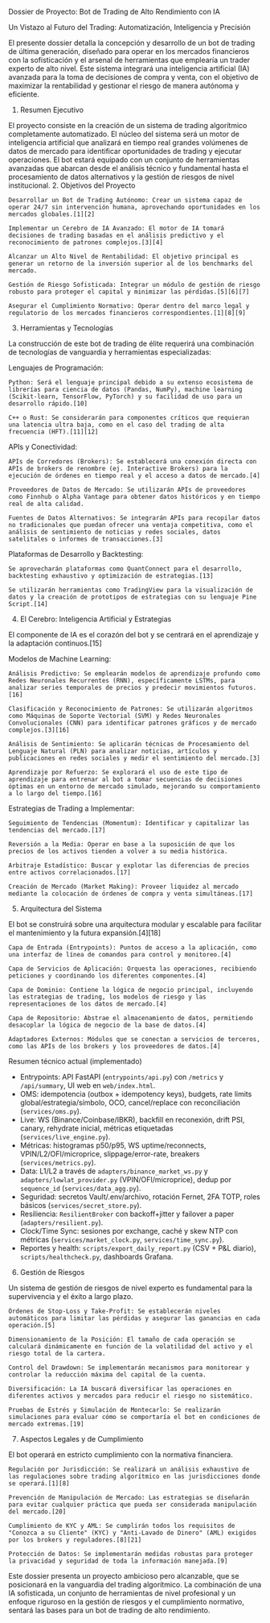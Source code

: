 Dossier de Proyecto: Bot de Trading de Alto Rendimiento con IA

Un Vistazo al Futuro del Trading: Automatización, Inteligencia y Precisión

El presente dossier detalla la concepción y desarrollo de un bot de trading de última generación, diseñado para operar en los mercados financieros con la sofisticación y el arsenal de herramientas que emplearía un trader experto de alto nivel. Este sistema integrará una inteligencia artificial (IA) avanzada para la toma de decisiones de compra y venta, con el objetivo de maximizar la rentabilidad y gestionar el riesgo de manera autónoma y eficiente.
1. Resumen Ejecutivo

El proyecto consiste en la creación de un sistema de trading algorítmico completamente automatizado. El núcleo del sistema será un motor de inteligencia artificial que analizará en tiempo real grandes volúmenes de datos de mercado para identificar oportunidades de trading y ejecutar operaciones. El bot estará equipado con un conjunto de herramientas avanzadas que abarcan desde el análisis técnico y fundamental hasta el procesamiento de datos alternativos y la gestión de riesgos de nivel institucional.
2. Objetivos del Proyecto

    Desarrollar un Bot de Trading Autónomo: Crear un sistema capaz de operar 24/7 sin intervención humana, aprovechando oportunidades en los mercados globales.[1][2]

    Implementar un Cerebro de IA Avanzado: El motor de IA tomará decisiones de trading basadas en el análisis predictivo y el reconocimiento de patrones complejos.[3][4]

    Alcanzar un Alto Nivel de Rentabilidad: El objetivo principal es generar un retorno de la inversión superior al de los benchmarks del mercado.

    Gestión de Riesgo Sofisticada: Integrar un módulo de gestión de riesgo robusto para proteger el capital y minimizar las pérdidas.[5][6][7]

    Asegurar el Cumplimiento Normativo: Operar dentro del marco legal y regulatorio de los mercados financieros correspondientes.[1][8][9]

3. Herramientas y Tecnologías

La construcción de este bot de trading de élite requerirá una combinación de tecnologías de vanguardia y herramientas especializadas:

Lenguajes de Programación:

    Python: Será el lenguaje principal debido a su extenso ecosistema de librerías para ciencia de datos (Pandas, NumPy), machine learning (Scikit-learn, TensorFlow, PyTorch) y su facilidad de uso para un desarrollo rápido.[10]

    C++ o Rust: Se considerarán para componentes críticos que requieran una latencia ultra baja, como en el caso del trading de alta frecuencia (HFT).[11][12]

APIs y Conectividad:

    APIs de Corredores (Brokers): Se establecerá una conexión directa con APIs de brokers de renombre (ej. Interactive Brokers) para la ejecución de órdenes en tiempo real y el acceso a datos de mercado.[4]

    Proveedores de Datos de Mercado: Se utilizarán APIs de proveedores como Finnhub o Alpha Vantage para obtener datos históricos y en tiempo real de alta calidad.

    Fuentes de Datos Alternativos: Se integrarán APIs para recopilar datos no tradicionales que puedan ofrecer una ventaja competitiva, como el análisis de sentimiento de noticias y redes sociales, datos satelitales o informes de transacciones.[3]

Plataformas de Desarrollo y Backtesting:

    Se aprovecharán plataformas como QuantConnect para el desarrollo, backtesting exhaustivo y optimización de estrategias.[13]

    Se utilizarán herramientas como TradingView para la visualización de datos y la creación de prototipos de estrategias con su lenguaje Pine Script.[14]

4. El Cerebro: Inteligencia Artificial y Estrategias

El componente de IA es el corazón del bot y se centrará en el aprendizaje y la adaptación continuos.[15]

Modelos de Machine Learning:

    Análisis Predictivo: Se emplearán modelos de aprendizaje profundo como Redes Neuronales Recurrentes (RNN), específicamente LSTMs, para analizar series temporales de precios y predecir movimientos futuros.[16]

    Clasificación y Reconocimiento de Patrones: Se utilizarán algoritmos como Máquinas de Soporte Vectorial (SVM) y Redes Neuronales Convolucionales (CNN) para identificar patrones gráficos y de mercado complejos.[3][16]

    Análisis de Sentimiento: Se aplicarán técnicas de Procesamiento del Lenguaje Natural (PLN) para analizar noticias, artículos y publicaciones en redes sociales y medir el sentimiento del mercado.[3]

    Aprendizaje por Refuerzo: Se explorará el uso de este tipo de aprendizaje para entrenar al bot a tomar secuencias de decisiones óptimas en un entorno de mercado simulado, mejorando su comportamiento a lo largo del tiempo.[16]

Estrategias de Trading a Implementar:

    Seguimiento de Tendencias (Momentum): Identificar y capitalizar las tendencias del mercado.[17]

    Reversión a la Media: Operar en base a la suposición de que los precios de los activos tienden a volver a su media histórica.

    Arbitraje Estadístico: Buscar y explotar las diferencias de precios entre activos correlacionados.[17]

    Creación de Mercado (Market Making): Proveer liquidez al mercado mediante la colocación de órdenes de compra y venta simultáneas.[17]

5. Arquitectura del Sistema

El bot se construirá sobre una arquitectura modular y escalable para facilitar el mantenimiento y la futura expansión.[4][18]

    Capa de Entrada (Entrypoints): Puntos de acceso a la aplicación, como una interfaz de línea de comandos para control y monitoreo.[4]

    Capa de Servicios de Aplicación: Orquesta las operaciones, recibiendo peticiones y coordinando los diferentes componentes.[4]

    Capa de Dominio: Contiene la lógica de negocio principal, incluyendo las estrategias de trading, los modelos de riesgo y las representaciones de los datos de mercado.[4]

    Capa de Repositorio: Abstrae el almacenamiento de datos, permitiendo desacoplar la lógica de negocio de la base de datos.[4]

    Adaptadores Externos: Módulos que se conectan a servicios de terceros, como las APIs de los brokers y los proveedores de datos.[4]

Resumen técnico actual (implementado)

- Entrypoints: API FastAPI (`entrypoints/api.py`) con `/metrics` y `/api/summary`, UI web en `web/index.html`.
- OMS: idempotencia (outbox + idempotency keys), budgets, rate limits global/estrategia/símbolo, OCO, cancel/replace con reconciliación (`services/oms.py`).
- Live: WS (Binance/Coinbase/IBKR), backfill en reconexión, drift PSI, canary, rehydrate inicial, métricas etiquetadas (`services/live_engine.py`).
- Métricas: histogramas p50/p95, WS uptime/reconnects, VPIN/L2/OFI/microprice, slippage/error-rate, breakers (`services/metrics.py`).
- Data: L1/L2 a través de `adapters/binance_market_ws.py` y `adapters/lowlat_provider.py` (VPIN/OFI/microprice), dedup por `sequence_id` (`services/data_agg.py`).
- Seguridad: secretos Vault/.env/archivo, rotación Fernet, 2FA TOTP, roles básicos (`services/secret_store.py`).
- Resiliencia: `ResilientBroker` con backoff+jitter y failover a paper (`adapters/resilient.py`).
- Clock/Time Sync: sesiones por exchange, caché y skew NTP con métricas (`services/market_clock.py`, `services/time_sync.py`).
- Reportes y health: `scripts/export_daily_report.py` (CSV + P&L diario), `scripts/healthcheck.py`, dashboards Grafana.
6. Gestión de Riesgos

Un sistema de gestión de riesgos de nivel experto es fundamental para la supervivencia y el éxito a largo plazo.

    Órdenes de Stop-Loss y Take-Profit: Se establecerán niveles automáticos para limitar las pérdidas y asegurar las ganancias en cada operación.[5]

    Dimensionamiento de la Posición: El tamaño de cada operación se calculará dinámicamente en función de la volatilidad del activo y el riesgo total de la cartera.

    Control del Drawdown: Se implementarán mecanismos para monitorear y controlar la reducción máxima del capital de la cuenta.

    Diversificación: La IA buscará diversificar las operaciones en diferentes activos y mercados para reducir el riesgo no sistemático.

    Pruebas de Estrés y Simulación de Montecarlo: Se realizarán simulaciones para evaluar cómo se comportaría el bot en condiciones de mercado extremas.[19]

7. Aspectos Legales y de Cumplimiento

El bot operará en estricto cumplimiento con la normativa financiera.

    Regulación por Jurisdicción: Se realizará un análisis exhaustivo de las regulaciones sobre trading algorítmico en las jurisdicciones donde se operará.[1][8]

    Prevención de Manipulación de Mercado: Las estrategias se diseñarán para evitar cualquier práctica que pueda ser considerada manipulación del mercado.[20]

    Cumplimiento de KYC y AML: Se cumplirán todos los requisitos de "Conozca a su Cliente" (KYC) y "Anti-Lavado de Dinero" (AML) exigidos por los brokers y reguladores.[8][21]

    Protección de Datos: Se implementarán medidas robustas para proteger la privacidad y seguridad de toda la información manejada.[9]

Este dossier presenta un proyecto ambicioso pero alcanzable, que se posicionará en la vanguardia del trading algorítmico. La combinación de una IA sofisticada, un conjunto de herramientas de nivel profesional y un enfoque riguroso en la gestión de riesgos y el cumplimiento normativo, sentará las bases para un bot de trading de alto rendimiento.